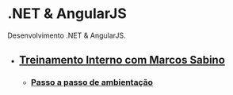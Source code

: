 # .NET & AngularJS
Desenvolvimento .NET & AngularJS.

- ## [Treinamento Interno com Marcos Sabino](internal-training/README.md)
  - ### [Passo a passo de ambientação](internal_training/construction-environment/README.md)